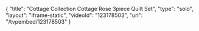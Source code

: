 {
    "title": "Cottage Collection Cottage Rose 3piece Quilt Set",
    "type": "solo",
    "layout": "iframe-static",
    "videoId": "123178503",
    "url": "\/tvpembed\/123178503"
}